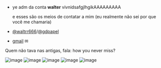 - ye adm da conta **walter** vivnidsafgjlhgikAAAAAAAAA

  e esses são os meios de contatar a mim (eu realmente não sei por que você me chamaria)

 - [@waltrr666](https://www.instagram.com/waltrr666/)/[@gdpapel](https://www.instagram.com/gabrielcudepapel/)
 
- [gmail](w961171@gmail.com) ✉

Quem não tava nas antigas, fala: how you never miss?

![image](https://img.shields.io/badge/Instagram-E4405F?style=for-the-badge&logo=instagram&logoColor=white) 
![image](https://img.shields.io/badge/JavaScript-323330?style=for-the-badge&logo=javascript&logoColor=F7DF1E)
![image](https://img.shields.io/badge/HTML5-E34F26?style=for-the-badge&logo=html5&logoColor=white)
![image](https://img.shields.io/badge/GitHub-100000?style=for-the-badge&logo=github&logoColor=white)
![image](https://img.shields.io/badge/Gmail-D14836?style=for-the-badge&logo=gmail&logoColor=white)
